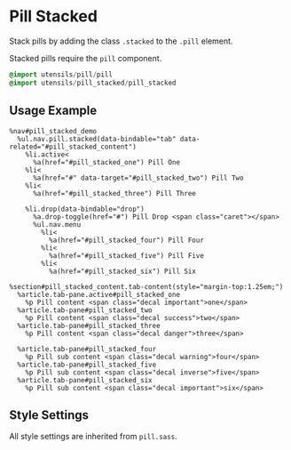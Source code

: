 
# Pill Stacked
Stack pills by adding the class `.stacked` to the `.pill` element.

Stacked pills require the `pill` component.

```sass
@import utensils/pill/pill
@import utensils/pill_stacked/pill_stacked
```

## Usage Example

<!--~ markup/pill-stacked.html.haml -->
```haml
%nav#pill_stacked_demo
  %ul.nav.pill.stacked(data-bindable="tab" data-related="#pill_stacked_content")
    %li.active<
      %a(href="#pill_stacked_one") Pill One
    %li<
      %a(href="#" data-target="#pill_stacked_two") Pill Two
    %li<
      %a(href="#pill_stacked_three") Pill Three

    %li.drop(data-bindable="drop")
      %a.drop-toggle(href="#") Pill Drop <span class="caret"></span>
      %ul.nav.menu
        %li<
          %a(href="#pill_stacked_four") Pill Four
        %li<
          %a(href="#pill_stacked_five") Pill Five
        %li<
          %a(href="#pill_stacked_six") Pill Six

%section#pill_stacked_content.tab-content(style="margin-top:1.25em;")
  %article.tab-pane.active#pill_stacked_one
    %p Pill content <span class="decal important">one</span>
  %article.tab-pane#pill_stacked_two
    %p Pill content <span class="decal success">two</span>
  %article.tab-pane#pill_stacked_three
    %p Pill content <span class="decal danger">three</span>

  %article.tab-pane#pill_stacked_four
    %p Pill sub content <span class="decal warning">four</span>
  %article.tab-pane#pill_stacked_five
    %p Pill sub content <span class="decal inverse">five</span>
  %article.tab-pane#pill_stacked_six
    %p Pill sub content <span class="decal important">six</span>
```
<!-- end -->

## Style Settings
All style settings are inherited from `pill.sass`.

